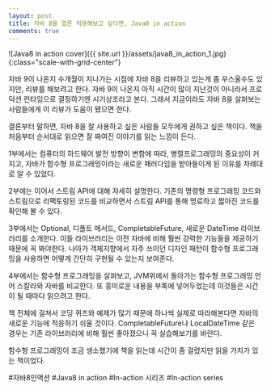 ```yaml
---
layout: post
title: 자바 8을 얼른 적용해보고 싶다면, Java8 in action
comments: true
---
```


![Java8 in action cover]({{ site.url }}/assets/java8_in_action_1.jpg){:class="scale-with-grid-center"}

자바 9이 나온지 수개월이 지나가는 시점에 자바 8을 리뷰하고 있는게 좀 우스울수도 있지만, 리뷰를 해보려고 한다. 자바 9이 나온지 아직 시간이 많이 지난것이 아니라서 프로덕션 런타임으로 결정하기엔 시기상조라고 본다. 그래서 지금이라도 자바 8을 살펴보는 사람들에게 이 리뷰가 도움이 됐으면 한다.  

결론부터 말하면, 자바 8을 잘 사용하고 싶은 사람들 모두에게 권하고 싶은 책이다. 책을 처음부터 순서대로 읽으면 잘 짜여진 이야기를 읽는 느낌이 든다.  

1부에서는 컴퓨터의 하드웨어 발전 방향이 변함에 따라, 병렬프로그래밍의 중요성이 커지고, 자바가 함수형 프로그래밍이라는 새로운 패러다임을 받아들이게 된 이유를 차례대로 알 수 있었다.  

2부에는 이어서 스트림 API에 대해 자세히 설명한다. 기존의 명령형 프로그래밍 코드와 스트림으로 리팩토링된 코드를 비교하면서 스트림 API를 통해 명료하고 짧아진 코드를 확인해 볼 수 있다.  

3부에서는 Optional, 디폴트 메서드, CompletableFuture, 새로운 DateTime 라이브러리를 소개한다. 이들 라이브러리는 이전 자바에 비해 훨씬 강력한 기능들을 제공하기 때문에 꼭 봐야한다. 나아가 객체지향에서 자주 쓰이던 디자인 패턴이 함수형 프로그래밍을 사용하면 어떻게 간단히 구현될 수 있는지 보여준다.  

4부에서는 함수형 프로그래밍을 살펴보고, JVM위에서 돌아가는 함수형 프로그래밍 언어 스칼라와 자바를 비교한다. 또 흥미로운 내용을 부록에 넣어두었는데 이것들은 시간이 될 때마다 읽으려고 한다.  

책 전체에 걸쳐서 코딩 퀴즈와 예제가 많기 때문에 하나씩 실제로 따라해본다면 자바의 새로운 기능에 적응하기 쉬울 것이다. CompletableFuture나 LocalDateTime 같은 경우는 기존 라이브러리에 비해 훨씬 좋아졌으니 꼭 실습해보기를 바란다.  

함수형 프로그래밍이 조금 생소했기에 책을 읽는데 시간이 좀 걸렸지만 읽을 가치가 있는 책이었다.

#자바8인액션 #Java8 in action #In-action 시리즈 #In-action series
